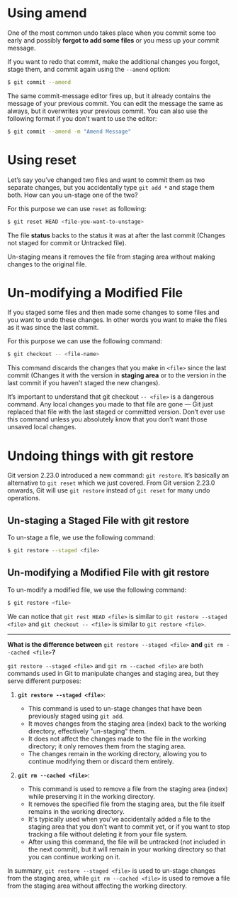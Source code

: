 # Using amend

One of the most common undo takes place when you commit some too early and possibly **forgot to add some files** or you mess up your commit message.

If you want to redo that commit, make the additional changes you forgot, stage them, and commit again using the `--amend` option:
```bash
$ git commit --amend
```

The same commit-message editor fires up, but it already contains the message of your previous commit. You can edit the message the same as always, but it overwrites your previous commit. You can also use the following format if you don't want to use the editor:
```bash
$ git commit --amend -m "Amend Message"
```

# Using reset

Let’s say you’ve changed two files and want to commit them as two separate changes, but you accidentally type `git add *` and stage them both. How can you un-stage one of the two?

For this purpose we can use `reset` as following:
```bash
$ git reset HEAD <file-you-want-to-unstage>
```

The file **status** backs to the status it was at after the last commit (Changes not staged for commit or Untracked file).

Un-staging means it removes the file from staging area without making changes to the original file.

# Un-modifying a Modified File

If you staged some files and then made some changes to some files and you want to undo these changes. In other words you want to make the files as it was since the last commit.

For this purpose we can use the following command:
```bash
$ git checkout -- <file-name>
```

This command discards the changes that you make in `<file>` since the last commit (Changes it with the version in **staging area** or to the version in the last commit if you haven't staged the new changes).

It’s important to understand that git checkout `-- <file>` is a dangerous command. Any local changes you made to that file are gone — Git just replaced that file with the last staged or committed version. Don’t ever use this command unless you absolutely know that you don’t want those unsaved local changes.

# Undoing things with git restore

Git version 2.23.0 introduced a new command: `git restore`. It’s basically an alternative to `git reset` which we just covered. From Git version 2.23.0 onwards, Git will use `git restore` instead of `git reset` for many undo operations.

## Un-staging a Staged File with git restore

To un-stage a file, we use the following command:
```bash
$ git restore --staged <file>
```

## Un-modifying a Modified File with git restore

To un-modify a modified file, we use the following command:
```bash
$ git restore <file>
```

We can notice that `git rest HEAD <file>` is similar to `git restore --staged <file>` and `git checkout -- <file>` is similar to `git restore <file>`.

***
**What is the difference between** `git restore --staged <file>` **and** `git rm --cached <file>`**?**

`git restore --staged <file>` and `git rm --cached <file>` are both commands used in Git to manipulate changes and staging area, but they serve different purposes:

1. **`git restore --staged <file>`**:
    
    - This command is used to un-stage changes that have been previously staged using `git add`.
    - It moves changes from the staging area (index) back to the working directory, effectively "un-staging" them.
    - It does not affect the changes made to the file in the working directory; it only removes them from the staging area.
    - The changes remain in the working directory, allowing you to continue modifying them or discard them entirely.
2. **`git rm --cached <file>`**:
    
    - This command is used to remove a file from the staging area (index) while preserving it in the working directory.
    - It removes the specified file from the staging area, but the file itself remains in the working directory.
    - It's typically used when you've accidentally added a file to the staging area that you don't want to commit yet, or if you want to stop tracking a file without deleting it from your file system.
    - After using this command, the file will be untracked (not included in the next commit), but it will remain in your working directory so that you can continue working on it.

In summary, `git restore --staged <file>` is used to un-stage changes from the staging area, while `git rm --cached <file>` is used to remove a file from the staging area without affecting the working directory.

